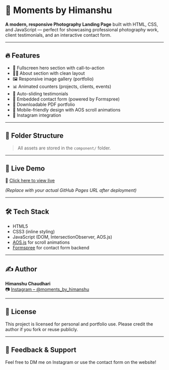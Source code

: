 # 📸 Moments by Himanshu

**A modern, responsive Photography Landing Page** built with HTML, CSS, and JavaScript — perfect for showcasing professional photography work, client testimonials, and an interactive contact form.

---

## 🔥 Features

- 🎯 Fullscreen hero section with call-to-action
- 🧍‍♂️ About section with clean layout
- 🖼️ Responsive image gallery (portfolio)
- 📊 Animated counters (projects, clients, events)
- 💬 Auto-sliding testimonials
- 📩 Embedded contact form (powered by Formspree)
- 📄 Downloadable PDF portfolio
- 📱 Mobile-friendly design with AOS scroll animations
- 🔗 Instagram integration

---

## 📂 Folder Structure


> All assets are stored in the `component/` folder.

---

## 🚀 Live Demo

🔗 [Click here to view live]([https://yourusername.github.io/your-repo-name](https://magicalmutes3399.github.io/CODSOFT/))

*(Replace with your actual GitHub Pages URL after deployment)*

---

## 🛠️ Tech Stack

- HTML5
- CSS3 (inline styling)
- JavaScript (DOM, IntersectionObserver, AOS.js)
- [AOS.js](https://michalsnik.github.io/aos/) for scroll animations
- [Formspree](https://formspree.io) for contact form backend

---

## ✍️ Author

**Himanshu Chaudhari**  
📷 [Instagram – @moments_by_himanshu](https://www.instagram.com/moments_by_himanshu?igsh=Mm5ybHh0bzQ0MGg3)

---

## 📄 License

This project is licensed for personal and portfolio use. Please credit the author if you fork or reuse publicly.

---

## 🙌 Feedback & Support

Feel free to DM me on Instagram or use the contact form on the website!
